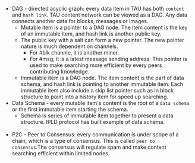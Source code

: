 * DAG - directed acyclic graph: every data item in TAU has both `content` and `hash link`. TAU content network can be viewed as a DAG. Any data connects another data for blocks, messages or images. 
  * Mutable item is a pointer to a DAG node. The item content is the key of an immutable item, and hash link is another public key. 
   - The public key with a salt can form a new pointer. The new pointer nature is much dependent on channels. 
     - For #blk channle, it is another miner. 
     - For #msg, it is a latest message sending address. This pointer is used to make searching more efficient by every peers contributing knowledge.
  * Immutable item is a DAG node. The item content is the part of data schema, and hash link is pointing to another immutable item. Each immutable item also include a skip list pointer such as in block structure to point into a history item for speed up searching. 
* Data Schema - every mutable item's content is the root of a `data schema` or the first immutable item starting the schema.
  - Schema is series of immutable item together to present a data structure. IPLD protocol has built example of data schema. 
<br><br>
* P2C - Peer to Consensus: every communication is under scope of a chain, which is a type of consensus. This is called `peer to consensus`.The consensus will regulate spam and make content searching efficient within limited nodes. 
